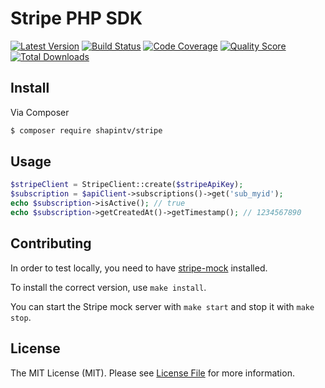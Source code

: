 # Stripe PHP SDK

[![Latest Version](https://img.shields.io/github/release/shapintv/stripe.svg?style=flat-square)](https://github.com/shapintv/stripe/releases)
[![Build Status](https://img.shields.io/travis/shapintv/stripe.svg?style=flat-square)](https://travis-ci.org/shapintv/stripe)
[![Code Coverage](https://img.shields.io/scrutinizer/coverage/g/shapintv/stripe.svg?style=flat-square)](https://scrutinizer-ci.com/g/shapintv/stripe)
[![Quality Score](https://img.shields.io/scrutinizer/g/shapintv/stripe.svg?style=flat-square)](https://scrutinizer-ci.com/g/shapintv/stripe)
[![Total Downloads](https://img.shields.io/packagist/dt/shapin/stripe.svg?style=flat-square)](https://packagist.org/packages/shapin/stripe)


## Install

Via Composer

``` bash
$ composer require shapintv/stripe
```

## Usage

``` php
$stripeClient = StripeClient::create($stripeApiKey);
$subscription = $apiClient->subscriptions()->get('sub_myid');
echo $subscription->isActive(); // true
echo $subscription->getCreatedAt()->getTimestamp(); // 1234567890
```

## Contributing

In order to test locally, you need to have [stripe-mock](https://github.com/stripe/stripe-mock#usage) installed.

To install the correct version, use `make install`.

You can start the Stripe mock server with `make start` and stop it with `make stop`.

## License

The MIT License (MIT). Please see [License File](LICENSE) for more information.
